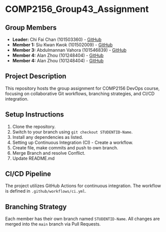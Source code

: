 # COMP2156_Group43_Assignment

## Group Members
- **Leader:** Chi Fai Chan (101503360) - [GitHub](https://github.com/boscofai)
- **Member 1:** Siu Kwan Kwok (101502009) - [GitHub](https://github.com/a40856)
- **Member 3:** Abdulmannan Vahora (101546839) - [GitHub](https://github.com/Mannan0707-maker)
- **Member 4:** Alan Zhou (101248404) - [GitHub](https://github.com/alzhou45)
- **Member 4:** Alan Zhou (101248404) - [GitHub](https://github.com/alzhou45)

## Project Description
This repository hosts the group assignment for COMP2156 DevOps course, focusing on
collaborative Git workflows, branching strategies, and CI/CD integration.

## Setup Instructions
1. Clone the repository.
2. Switch to your branch using `git checkout STUDENTID-Name`.
3. Install any dependencies as listed.
4. Setting up Continuous Integration (CI) - Create a workflow.
5. Create file, make commits and push to own branch.
6. Merge Branch and resolve Conflict.
7. Update README.md



## CI/CD Pipeline
The project utilizes GitHub Actions for continuous integration. The workflow is defined
in `.github/workflows/ci.yml`.

## Branching Strategy
Each member has their own branch named `STUDENTID-Name`. All changes are
merged into the `main` branch via Pull Requests.